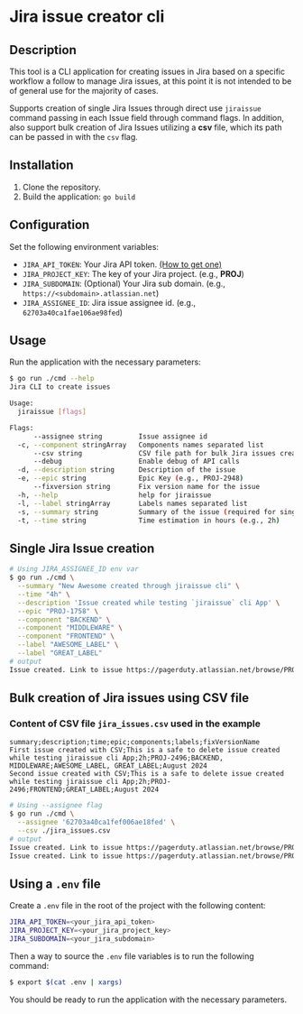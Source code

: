 # Jira issue creator cli

## Description

This tool is a CLI application for creating issues in Jira based on a specific workflow a follow to manage Jira issues, at this point it is not intended to be of general use for the majority of cases.

Supports creation of single Jira Issues through direct use `jiraissue` command passing in each Issue field through command flags. In addition, also support bulk creation of Jira Issues utilizing a **csv** file, which its path can be passed in with the `csv` flag.

## Installation
1. Clone the repository.
2. Build the application: `go build`

## Configuration
Set the following environment variables:
- `JIRA_API_TOKEN`: Your Jira API token. [(How to get one)](https://developer.atlassian.com/cloud/jira/platform/basic-auth-for-rest-apis/)
- `JIRA_PROJECT_KEY`: The key of your Jira project. (e.g., **PROJ**)
- `JIRA_SUBDOMAIN`: (Optional) Your Jira sub domain. (e.g., `https://<subdomain>.atlassian.net`)
- `JIRA_ASSIGNEE_ID`: Jira issue assignee id. (e.g., `62703a40ca1fae106ae98fed`)

## Usage
Run the application with the necessary parameters:

```bash
$ go run ./cmd --help
Jira CLI to create issues

Usage:
  jiraissue [flags]

Flags:
      --assignee string         Issue assignee id
  -c, --component stringArray   Components names separated list
      --csv string              CSV file path for bulk Jira issues creation (e.g., ./jira_issues.csv)
      --debug                   Enable debug of API calls
  -d, --description string      Description of the issue
  -e, --epic string             Epic Key (e.g., PROJ-2948)
      --fixversion string       Fix version name for the issue
  -h, --help                    help for jiraissue
  -l, --label stringArray       Labels names separated list
  -s, --summary string          Summary of the issue (required for single Issue creation)
  -t, --time string             Time estimation in hours (e.g., 2h)
```

## Single Jira Issue creation

```sh
# Using JIRA_ASSIGNEE_ID env var
$ go run ./cmd \
  --summary "New Awesome created through jiraissue cli" \
  --time "4h" \
  --description 'Issue created while testing `jiraissue` cli App' \
  --epic "PROJ-1758" \
  --component "BACKEND" \
  --component "MIDDLEWARE" \
  --component "FRONTEND" \
  --label "AWESOME_LABEL" \
  --label "GREAT_LABEL"
# output
Issue created. Link to issue https://pagerduty.atlassian.net/browse/PROJ-2920
```

## Bulk creation of Jira issues using CSV file

### Content of CSV file `jira_issues.csv` used in the example

```csv
summary;description;time;epic;components;labels;fixVersionName
First issue created with CSV;This is a safe to delete issue created while testing jiraissue cli App;2h;PROJ-2496;BACKEND, MIDDLEWARE;AWESOME_LABEL, GREAT_LABEL;August 2024
Second issue created with CSV;This is a safe to delete issue created while testing jiraissue cli App;2h;PROJ-2496;FRONTEND;GREAT_LABEL;August 2024
```

```sh
# Using --assignee flag
$ go run ./cmd \
  --assignee '62703a40ca1fef006ae18fed' \
  --csv ./jira_issues.csv
# output
Issue created. Link to issue https://pagerduty.atlassian.net/browse/PROJ-2926
Issue created. Link to issue https://pagerduty.atlassian.net/browse/PROJ-2927
```

## Using a `.env` file

Create a `.env` file in the root of the project with the following content:

```sh
JIRA_API_TOKEN=<your_jira_api_token>
JIRA_PROJECT_KEY=<your_jira_project_key>
JIRA_SUBDOMAIN=<your_jira_subdomain>
```

Then a way to source the `.env` file variables is to run the following command:

```sh
$ export $(cat .env | xargs)
```

You should be ready to run the application with the necessary parameters.

